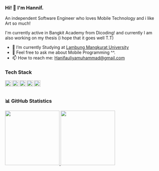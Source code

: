 ### Hi! 👋 I'm Hannif.

An independent Software Engineer who loves Mobile Technology and i like Art so much!

I'm currently active in Bangkit Academy from Dicoding! and currently I am also working on my thesis (i hope that it goes well T.T)

- 🔭 I’m currently Studying at [Lambung Mangkurat University](https://ulm.ac.id/id/)
- 💬 Feel free to ask me about Mobile Programming ^^.
- 📫 How to reach me: Hanifauliyamuhammad@gmail.com

### Tech Stack
  <a href="#"><img align="left" alt="JavaScript" title="JavaScript" width="21px" src="https://upload.wikimedia.org/wikipedia/commons/9/99/Unofficial_JavaScript_logo_2.svg" /></a>
  <a href="https://www.php.net/"><img align="left" alt="php" title="php" width="21px" src="https://iconape.com/wp-content/files/ac/371303/svg/371303.svg" /></a>
  <a href="https://www.java.com/"><img align="left" alt="Java" title="Java" width="21px" src="https://iconape.com/wp-content/files/zy/371206/svg/371206.svg" /></a>
  <a href="https://www.android.com/"><img align="left" alt="Android" title="Android" width="21px" src="https://iconape.com/wp-content/files/uq/385827/svg/385827.svg" /></a>
  <a href="https://kotlinlang.org/"><img align="left" alt="Kotlin" title="Kotlin" width="21px" src="https://iconape.com/wp-content/files/fg/371054/svg/371054.svg" /></a>
  <br>
  <br>
  
### 📊 GitHub Statistics
<p align="left">
  <a href="https://github.com/BayuAriyadi">
    <img height="180em" src="https://github-readme-stats-eight-theta.vercel.app/api?username=HanifAuliya&show_icons=true&theme=algolia&include_all_commits=true&count_private=true"/>
    <img height="180em" src="https://github-readme-stats-eight-theta.vercel.app/api/top-langs/?username=HanifAuliya&layout=compact&langs_count=8&theme=algolia"/>
  </a>
</p>



